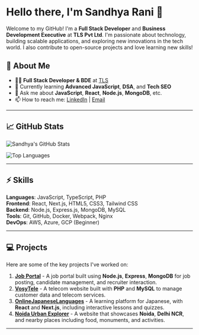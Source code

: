 # Hello there, I'm Sandhya Rani 👋

Welcome to my GitHub! I'm a **Full Stack Developer** and **Business Development Executive** at **TLS Pvt Ltd**. I'm passionate about technology, building scalable applications, and exploring new innovations in the tech world. I also contribute to open-source projects and love learning new skills!

## 🚀 About Me
- 🧑‍💻 **Full Stack Developer & BDE** at [TLS](https://promfly.com)
- 🌱 Currently learning **Advanced JavaScript**, **DSA**, and **Tech SEO**
- 💬 Ask me about **JavaScript**, **React**, **Node.js**, **MongoDB**, etc.
- 📫 How to reach me: [LinkedIn](https://www.linkedin.com/in/sandhya12r/) | [Email](mailto:sandhyardev12@gmail.com)

---

## 📈 GitHub Stats

![Sandhya's GitHub Stats](https://github-readme-stats.vercel.app/api?username=sandhya12r&show_icons=true&count_private=true&hide_title=true&theme=radical)

![Top Languages](https://github-readme-stats.vercel.app/api/top-langs/?username=sandhya12r&layout=compact&theme=radical)

---

## ⚡ Skills
**Languages**: JavaScript, TypeScript, PHP  
**Frontend**: React, Next.js, HTML5, CSS3, Tailwind CSS  
**Backend**: Node.js, Express.js, MongoDB, MySQL  
**Tools**: Git, GitHub, Docker, Webpack, Nginx  
**DevOps**: AWS, Azure, GCP (Beginner)

---

## 💻 Projects
Here are some of the key projects I've worked on:

1. [**Job Portal**](https://github.com/sandhya12r/job-portal) - A job portal built using **Node.js**, **Express**, **MongoDB** for job posting, candidate management, and recruiter interaction.
2. [**VosyTele**](https://github.com/sandhya12r/vosytele) - A telecom website built with **PHP** and **MySQL** to manage customer data and telecom services.
3. [**OnlineJapaneseLanguages**](https://github.com/sandhya12r/onlinejapaneselanguages) - A learning platform for Japanese, with **React** and **Next.js**, including interactive lessons and quizzes.
4. [**Noida Urban Explorer**](https://github.com/sandhya12r/noidaurban) - A website that showcases **Noida**, **Delhi NCR**, and nearby places including food, monuments, and activities.

---


